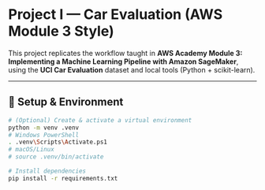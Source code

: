 # Project I — Car Evaluation (AWS Module 3 Style)

This project replicates the workflow taught in **AWS Academy Module 3: Implementing a Machine Learning Pipeline with Amazon SageMaker**, using the **UCI Car Evaluation** dataset and local tools (Python + scikit-learn).

---

## 🔧 Setup & Environment

```bash
# (Optional) Create & activate a virtual environment
python -m venv .venv
# Windows PowerShell
. .venv\Scripts\Activate.ps1
# macOS/Linux
# source .venv/bin/activate

# Install dependencies
pip install -r requirements.txt
